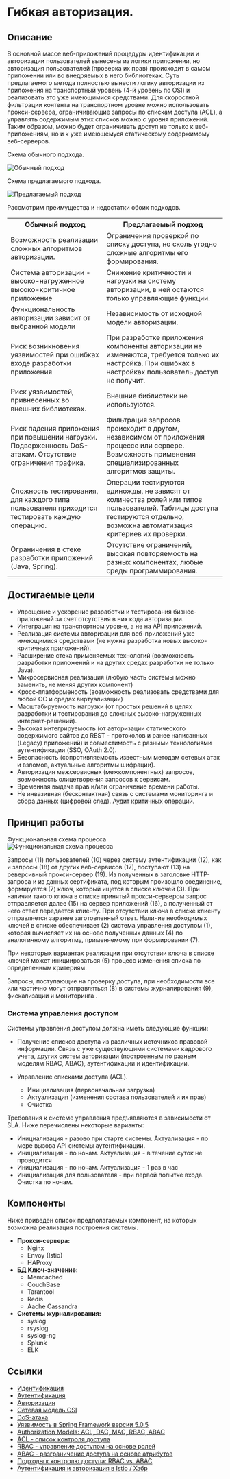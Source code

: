# Гибкая авторизация.

## Описание
В основной массе веб-приложений процедуры идентификации и авторизации пользователей 
вынесены из логики приложении, 
но авторизация пользователей (проверка их прав) происходит в самом приложении или во внедряемых в него библиотеках.
Суть предлагаемого метода полностью вынести логику авторизации из приложения 
на транспортный уровень (4-й уровень по OSI) и реализовать это уже имеющимися средствами. 
Для скоростной фильтрации контента на транспортном уровне можно использовать 
прокси-сервера, ограничивающие запросы по спискам доступа (ACL), а управлять содержимым этих списков можно с уровня приложений.
Таким образом, можно будет ограничивать доступ не только к веб-приложениям, но и к уже имеющемуся статическому содержимому веб-серверов.

Схема обычного подхода.

![Обычный подход](asis.png)

Схема предлагаемого подхода.

![Предлагаемый подход](tobe.png)


Рассмотрим преимущества и недостатки обоих подходов.
<table>
<tr><th> Обычный подход </th><th> Предлагаемый подход </th></tr>
<tr><td> Возможность реализации сложных алгоритмов авторизации. </td><td> Ограничения проверкой по списку доступа, но сколь угодно сложные алгоритмы его формирования.</td></tr>
<tr><td> Система авторизации - высоко-нагруженное высоко-критичное приложение </td><td> Снижение критичности и нагрузки на систему авторизации, в ней остаются только управляющие функции.</td></tr>
<tr><td> Функциональность авторизации зависит от выбранной модели </td><td> Независимость от исходной модели авторизации.</td></tr>
<tr><td> Риск возникновения уязвимостей при ошибках входе разработки приложения </td><td> При разработке приложения компоненты авторизации не изменяются, требуется только их настройка. При ошибках в настройках пользователь доступ не получит.</td></tr>
<tr><td> Риск уязвимостей, привнесенных во внешних библиотеках. </td><td> Внешние библиотеки не используются.</td></tr>
<tr><td> Риск падения приложения при повышении нагрузки. Подверженность DoS-атакам. Отсутствие ограничения трафика. </td><td> Фильтрация запросов происходит в другом, независимом от приложения процессе или сервере. Возможность применения специализированных алгоритмов защиты.</td></tr>
<tr><td> Сложность тестирования, для каждого типа пользователя приходится тестировать каждую операцию. </td><td> Операции тестируются единожды, не зависят от количества ролей или типов пользователей. Таблицы доступа тестируются отдельно, возможна автоматизация критериев их проверки.</td></tr>
<tr><td> Ограничения в стеке разработки приложений (Java, Spring). </td><td> Отсутствие ограничений, высокая повторяемость на разных компонентах, любые среды программирования.</td></tr>
</table>


## Достигаемые цели
* Упрощение и ускорение разработки и тестирования бизнес-приложений за счет отсутствия в них кода авторизации.
* Интеграция на транспортном уровне, а не на API приложений.
* Реализация системы авторизации для веб-приложений уже имеющимися средствами (не нужна разработка новых высоко-критичных приложений).
* Расширение стека применяемых технологий (возможность разработки приложений и на других средах разработки не только Java).
* Микросервисная реализация (любую часть системы можно заменить, не меняя других компонент) 
* Кросс-платформеность (возможность реализовать средствами для любой ОС и средах виртуализации)
* Масштабируемость нагрузки (от простых решений в целях разработки и тестирования до сложных высоко-нагруженных интернет-решений).
* Высокая интегрируемость (от авторизации статического содержимого сайтов до REST - протоколов и ранее написанных (Legacy) приложений) и совместимость с разными технологиями аутентификации (SSO, OAuth 2.0).
* Безопасность (сопротивляемость известным методам сетевых атак и взломов, актуальные алгоритмы шифрации).
* Авторизация межсервисных (межкомпонентных) запросов, возможность олицетворения запросов к сервисам. 
* Временная выдача прав и/или ограничение времени работы.
* Не инвазивная (бесконтактная) связь с системами мониторинга и сбора данных (цифровой след). Аудит критичных операций.

## Принцип работы

Функциональная схема процесса  
![Функциональная схема процесса](scheme1.png)

Запросы (11) пользователей (10) через систему аутентификации (12), как и запросы (18) от других веб-сервисов (17), поступают (13) на реверсивный прокси-сервер (19).
Из полученных в заголовке HTTP-запроса и из данных сертификата, под которым произошло соединение, формируется (7) ключ, который ищется в списке ключей (3).
При наличии такого ключа в списке принятый прокси-сервером запрос отправляется далее (15) на сервер приложений (16), а полученный от него ответ передается клиенту.
При отсутствии ключа в списке клиенту отправляется заранее заготовленный ответ.
Наличие необходимых ключей в списке обеспечивает (2) система управления доступом (1),
которая вычисляет их на основе полученных данных (4) по аналогичному алгоритму, применяемому при формировании (7).

При некоторых вариантах реализации при отсутствии ключа в списке ключей может инициироваться (5) процесс изменения списка по определенным критериям.

Запросы, поступающие на проверку доступа, при необходимости все или частично могут отправляться (8) в системы журналирования (9), фискализации и мониторинга .


### Система управления доступом

Системы управления доступом должна иметь следующие функции:

* Получение списков доступа из различных источников правовой информации.
Связь с уже существующими системами кадрового учета, других систем авторизации 
(построенным по разным моделям RBAC, ABAC), аутентификации и идентификации.

* Управление списками доступа (ACL).
    * Инициализация (первоначальная загрузка)
    * Актуализация (изменения состава пользователей и их прав)
    * Очистка 

Требования к системе управления предъявляются в зависимости от SLA. Ниже перечислены некоторые варианты:

* Инициализация - разово при старте системы. Актуализация - по мере вызова API системы аутентификации.
* Инициализация - по ночам. Актуализация - в течение суток не проводится
* Инициализация - по ночам. Актуализация - 1 раз в час
* Инициализация для пользователя - при первой попытке входа. Очистка по ночам.

## Компоненты

Ниже приведен список предполагаемых компонент, на которых возможна реализация построения системы.
* **Прокси-сервера:**
    * Nginx
    * Envoy (Istio)
    * HAProxy
* **БД Ключ-значение:**
    * Memcached
    * CouchBase
    * Tarantool
    * Redis
    * Aache Cassandra
* **Системы журналирования:**
    * syslog
    * rsyslog
    * syslog-ng
    * Splunk
    * ELK

## Ссылки 
* [Идентификация](https://ru.wikipedia.org/wiki/Идентификация) 
* [Аутентификация](https://ru.wikipedia.org/wiki/Аутентификация)
* [Авторизация](https://ru.wikipedia.org/wiki/Авторизация)
* [Сетевая модель OSI](https://ru.wikipedia.org/wiki/Сетевая_модель_OSI)
* [DoS-атака](https://ru.wikipedia.org/wiki/DoS-атака)
* [Уязвимость в Spring Framework версии 5.0.5](https://www.cvedetails.com/cve/CVE-2018-1258/)
* [Authorization Models: ACL, DAC, MAC, RBAC, ABAC](https://dinolai.com/notes/others/authorization-models-acl-dac-mac-rbac-abac.html)
* [ACL - список контроля доступа](https://ru.wikipedia.org/wiki/ACL)
* [RBAC - управление доступом на основе ролей](https://ru.wikipedia.org/wiki/Управление_доступом_на_основе_ролей)
* [ABAC - разграничение доступа на основе атрибутов](https://ru.wikipedia.org/wiki/Разграничение_доступа_на_основе_атрибутов)
* [Подходы к контролю доступа: RBAC vs. ABAC](https://habr.com/ru/company/custis/blog/248649/)
* [Аутентификация и авторизация в Istio / Хабр](https://habr.com/ru/company/flant/blog/443668/)